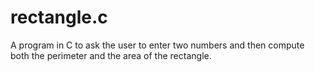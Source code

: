 # rectangle.c
A program in C to ask the user to enter two numbers and then compute both the perimeter and the area of the rectangle.
